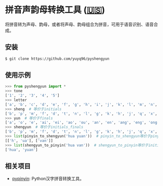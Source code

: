 # 拼音声韵母转换工具 ([:us:](https://github.com/yuyq96/pyshengyun))

将拼音转为声母、韵母，或者将声母、韵母组合为拼音，可用于语音识别、语音合成。

## 安装

```bash
$ git clone https://github.com/yuyq96/pyshengyun
```

## 使用示例

```python
>>> from pyshengyun import *
>>> tone
['1', '2', '3', '4', '5']
>>> letter
['a', 'b', 'c', 'd', 'e', 'f', 'g', 'h', 'i', 'j', 'k', 'l', 'm', 'n', 'o', 'p', 'q', 'r', 's', 't', 'u', 'v', 'w', 'x', 'y', 'z']
>>> sheng  # 等价于initials
['b', 'p', 'm', 'f', 'd', 't', 'n', 'l', 'g', 'k', 'h', 'j', 'q', 'x', 'zh', 'ch', 'sh', 'r', 'z', 'c', 's']
>>> yun  # 等价于finals
['a', 'o', 'e', 'ai', 'ei', 'ao', 'ou', 'an', 'en', 'ang', 'eng', 'ong', 'i', 'ia', 'ie', 'iao', 'iou', 'ian', 'in', 'iang', 'ing', 'iong', 'u', 'ua', 'uo', 'uai', 'uei', 'uan', 'uen', 'uang', 'ueng', 'v', 've', 'van', 'vn']
>>> shengyun  # 等价于initials_finals
['b', 'p', 'm', 'f', 'd', 't', 'n', 'l', 'g', 'k', 'h', 'j', 'q', 'x', 'zh', 'ch', 'sh', 'r', 'z', 'c', 's', 'a', 'o', 'e', 'ai', 'ei', 'ao', 'ou', 'an', 'en', 'ang', 'eng', 'ong', 'i', 'ia', 'ie', 'iao', 'iou', 'ian', 'in', 'iang', 'ing', 'iong', 'u', 'ua', 'uo', 'uai', 'uei', 'uan', 'uen', 'uang', 'ueng', 'v', 've', 'van', 'vn']
>>> list(pinyin_to_shengyun('hua yuan'))  # pinyin_to_shengyun等价于pinyin_to_initials_finals，返回一个生成器
[['h', 'ua'], ['van']]
>>> list(shengyun_to_pinyin('hua van'))  # shengyun_to_pinyin等价于initials_finals_to_pinyin，返回一个生成器
['hua', 'yuan']
```

## 相关项目

- [pypinyin](https://github.com/mozillazg/python-pinyin): Python汉字拼音转换工具。
